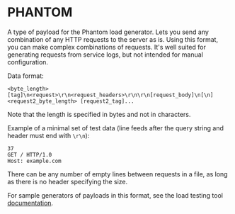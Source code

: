 # PHANTOM

A type of payload for the Phantom load generator. Lets you send any combination of any HTTP requests to the server as is. Using this format, you can make complex combinations of requests. It's well suited for generating requests from service logs, but not intended for manual configuration.

Data format:

```
<byte_length> [tag]\n<request>\r\n<request_headers>\r\n\r\n[request_body]\n[\n]<request2_byte_length> [request2_tag]...
```

Note that the length is specified in bytes and not in characters.

Example of a minimal set of test data (line feeds after the query string and header must end with `\r\n`):

```
37
GET / HTTP/1.0
Host: example.com
```

There can be any number of empty lines between requests in a file, as long as there is no header specifying the size.

For sample generators of payloads in this format, see the load testing tool [documentation](https://yandextank.readthedocs.io/en/latest/ammo_generators.html).